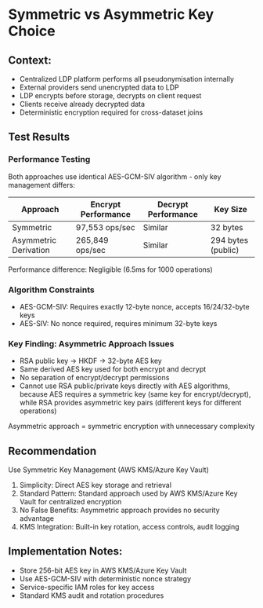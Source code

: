 # Symmetric vs Asymmetric Key Choice

## Context:

- Centralized LDP platform performs all pseudonymisation internally
- External providers send unencrypted data to LDP
- LDP encrypts before storage, decrypts on client request
- Clients receive already decrypted data
- Deterministic encryption required for cross-dataset joins

## Test Results

### Performance Testing

Both approaches use identical AES-GCM-SIV algorithm - only key management differs:

| Approach              | Encrypt Performance | Decrypt Performance | Key Size           |
|-----------------------|---------------------|---------------------|--------------------|
| Symmetric             | 97,553 ops/sec      | Similar             | 32 bytes           |
| Asymmetric Derivation | 265,849 ops/sec     | Similar             | 294 bytes (public) |

Performance difference: Negligible (6.5ms for 1000 operations)

### Algorithm Constraints

- AES-GCM-SIV: Requires exactly 12-byte nonce, accepts 16/24/32-byte keys
- AES-SIV: No nonce required, requires minimum 32-byte keys

### Key Finding: Asymmetric Approach Issues

- RSA public key → HKDF → 32-byte AES key
- Same derived AES key used for both encrypt and decrypt
- No separation of encrypt/decrypt permissions
- Cannot use RSA public/private keys directly with AES algorithms, because AES requires a symmetric key (same key for
  encrypt/decrypt), while RSA provides asymmetric key pairs (different keys for different operations)

Asymmetric approach = symmetric encryption with unnecessary complexity

## Recommendation

Use Symmetric Key Management (AWS KMS/Azure Key Vault)

1. Simplicity: Direct AES key storage and retrieval
2. Standard Pattern: Standard approach used by AWS KMS/Azure Key Vault for centralized encryption
3. No False Benefits: Asymmetric approach provides no security advantage
4. KMS Integration: Built-in key rotation, access controls, audit logging

## Implementation Notes:

- Store 256-bit AES key in AWS KMS/Azure Key Vault
- Use AES-GCM-SIV with deterministic nonce strategy
- Service-specific IAM roles for key access
- Standard KMS audit and rotation procedures

